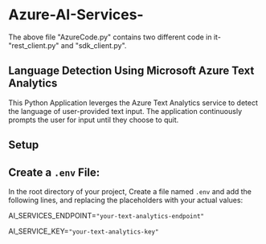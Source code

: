 # Azure-AI-Services-
The above file "AzureCode.py" contains two different code in it- "rest_client.py" and "sdk_client.py".

## Language Detection Using Microsoft Azure Text Analytics

This Python Application leverges the Azure Text Analytics service to detect the language of user-provided text input.
The application continuously prompts the user for input until they choose to quit.

## Setup

## Create a `.env` File:
In the root directory of your project, Create a file named `.env` and add the following lines, and replacing the placeholders with your actual values:

AI_SERVICES_ENDPOINT=`"your-text-analytics-endpoint"`

AI_SERVICE_KEY=`"your-text-analytics-key"`
